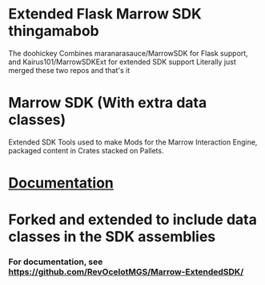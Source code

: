 # Extended Flask Marrow SDK thingamabob
The doohickey
Combines maranarasauce/MarrowSDK for Flask support, and Kairus101/MarrowSDKExt for extended SDK support
Literally just merged these two repos and that's it


# Marrow SDK (With extra data classes)
Extended SDK Tools used to make Mods for the Marrow Interaction Engine, packaged content in Crates stacked on Pallets.  
# [Documentation](https://github.com/StressLevelZero/MarrowSDK/wiki)


# Forked and extended to include data classes in the SDK assemblies

### For documentation, see https://github.com/RevOcelotMGS/Marrow-ExtendedSDK/
